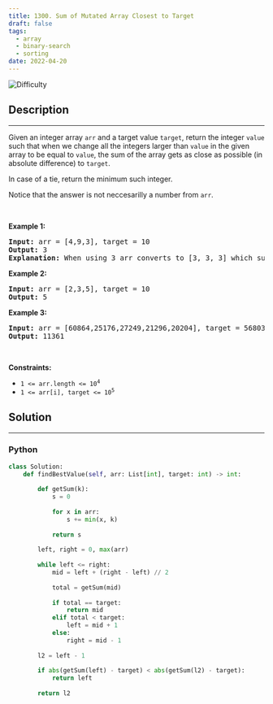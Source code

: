 ```yaml
---
title: 1300. Sum of Mutated Array Closest to Target
draft: false
tags: 
  - array
  - binary-search
  - sorting
date: 2022-04-20
---
```


![Difficulty](https://img.shields.io/badge/Difficulty-Medium-blue.svg)

## Description

---
<p>Given an integer array <code>arr</code> and a target value <code>target</code>, return the integer <code>value</code> such that when we change all the integers larger than <code>value</code> in the given array to be equal to <code>value</code>, the sum of the array gets as close as possible (in absolute difference) to <code>target</code>.</p>

<p>In case of a tie, return the minimum such integer.</p>

<p>Notice that the answer is not neccesarilly a number from <code>arr</code>.</p>

<p>&nbsp;</p>
<p><strong class="example">Example 1:</strong></p>

<pre>
<strong>Input:</strong> arr = [4,9,3], target = 10
<strong>Output:</strong> 3
<strong>Explanation:</strong> When using 3 arr converts to [3, 3, 3] which sums 9 and that&#39;s the optimal answer.
</pre>

<p><strong class="example">Example 2:</strong></p>

<pre>
<strong>Input:</strong> arr = [2,3,5], target = 10
<strong>Output:</strong> 5
</pre>

<p><strong class="example">Example 3:</strong></p>

<pre>
<strong>Input:</strong> arr = [60864,25176,27249,21296,20204], target = 56803
<strong>Output:</strong> 11361
</pre>

<p>&nbsp;</p>
<p><strong>Constraints:</strong></p>

<ul>
	<li><code>1 &lt;= arr.length &lt;= 10<sup>4</sup></code></li>
	<li><code>1 &lt;= arr[i], target &lt;= 10<sup>5</sup></code></li>
</ul>


## Solution

---
### Python
``` py title='sum-of-mutated-array-closest-to-target'
class Solution:
    def findBestValue(self, arr: List[int], target: int) -> int:
        
        def getSum(k):
            s = 0
            
            for x in arr:
                s += min(x, k)
            
            return s
        
        left, right = 0, max(arr)
        
        while left <= right:
            mid = left + (right - left) // 2
            
            total = getSum(mid)
            
            if total == target:
                return mid
            elif total < target:
                left = mid + 1
            else:
                right = mid - 1
        
        l2 = left - 1
        
        if abs(getSum(left) - target) < abs(getSum(l2) - target):
            return left
        
        return l2
        

```

